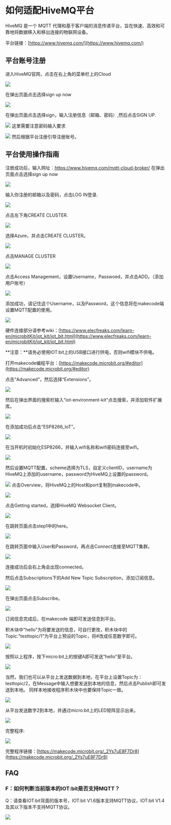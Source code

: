 # 如何适配HiveMQ平台

HiveMQ 是一个 MQTT 代理和基于客户端的消息传递平台，旨在快速、高效和可靠地将数据移入和移出连接的物联网设备。

平台链接：[https://www.hivemq.com/](https://www.hivemq.com/)

## 平台账号注册

进入HiveMQ官网，点击在右上角的菜单栏上的Cloud

![](./images/IOT_HiveMQ_01.png)

在弹出页面点击选择sign up now

![](./images/IOT_HiveMQ_02.png)

在弹出页面点击选择sign，输入注册信息（邮箱、密码）,然后点击SIGN UP.

![](./images/IOT_HiveMQ_03.png)
这里需要注意密码输入要求

![](./images/IOT_HiveMQ_04.png)
然后根据平台注册引导注册账号。

## 平台使用操作指南

注册成功后，输入网址：https://www.hivemq.com/mqtt-cloud-broker/
在弹出页面点击选择sign up now

![](./images/IOT_HiveMQ_02.png)

输入你注册的邮箱以及密码，点击LOG IN登录.

![](./images/IOT_HiveMQ_05.png)

点击左下角CREATE CLUSTER.

![](./images/IOT_HiveMQ_06.png)

选择Azure，并点击CREATE CLUSTER。

![](./images/IOT_HiveMQ_07.png)

点击MANAGE CLUSTER

![](./images/IOT_HiveMQ_08.png)

点击Access Management，设置Username，Passwoed，并点击ADD。（添加用户账号）

![](./images/IOT_HiveMQ_09.png)

添加成功，请记住这个Username，以及Password，这个信息将在makecode端设置MQTT配置的使用。

![](./images/IOT_HiveMQ_10.png)





硬件连接部分请参考wiki：[https://www.elecfreaks.com/learn-en/microbitKit/iot_kit/iot_bit.html](https://www.elecfreaks.com/learn-en/microbitKit/iot_kit/iot_bit.html)

**注意：**请务必使用IOT:bit上的USB接口进行供电，否则wifi模块不供电。

打开makecode编程平台：[https://makecode.microbit.org/#editor](https://makecode.microbit.org/#editor)

点击“Advanced”，然后选择“Extensions”。

![](./images/IOT_HiveMQ_11.png)

然后在弹出界面的搜索栏输入“iot-environment-kit”点击搜索，并添加软件扩展库。

![](./images/IOT_HiveMQ_12.png)

在添加成功后点击“ESP8266_IoT”。

![](./images/IOT_HiveMQ_13.png)

在当开机时初始化ESP8266，并输入wifi名称和wifi密码连接至wifi。

![](./images/IOT_HiveMQ_14.png)

然后设置MQTT配置，scheme选择为TLS，自定义clientID，username为HiveMQ上添加的username，password为HiveMQ上设置的password。

![](./images/IOT_HiveMQ_15.png)
点击Overview，将HiveMQ上的Host和port复制到makecode中。

![](./images/IOT_HiveMQ_16.png)

点击Getting started，选择HiveMQ Websocket Client。

![](./images/IOT_HiveMQ_17.png)

在跳转页面点击step1中的here。

![](./images/IOT_HiveMQ_18.png)

在跳转页面中输入User和Password，再点击Connect连接至MQTT集群。

![](./images/IOT_HiveMQ_19.png)

连接成功后会右上角会出现connected。

然后点击Subscriptions下的Add New Topic Subscription，添加订阅信息。

![](./images/IOT_HiveMQ_20.png)

在弹出页面点击Subscribe。

![](./images/IOT_HiveMQ_21.png)

订阅信息完成后，在makecode 端即可发送信息到平台。

积木块中"hello"为将要发送的信息，可自行更改，积木块中的Topic:"testtopic/1"为平台上预设的Topic，将#改成任意数字即可。

![](./images/IOT_HiveMQ_22.png)

按照以上程序，按下micro:bit上的按键A即可发送“hello”至平台。

![](./images/IOT_HiveMQ_23.png)

当然，我们也可以从平台上发送数据到本地，在平台上设置Topic为：testtopic/2，在Message中输入想要发送到本地的信息，然后点击Publish即可发送到本地。
同样本地接收程序积木块中也要保持Topic一致。

![](./images/IOT_HiveMQ_24.png)

从平台发送数字2到本地，并通过micro:bit上的LED矩阵显示出来。

![](./images/IOT_HiveMQ_25.png)

完整程序:

![](./images/IOT_HiveMQ_26.png)

完整程序链接：[https://makecode.microbit.org/_2Ys7uE8F7Dr8](https://makecode.microbit.org/_2Ys7uE8F7Dr8)


## FAQ

### F：如何判断当前版本的IOT:bit是否支持MQTT？
Q：请查看IOT:bit背面的版本号，IOT:bit V1.6版本支持MQTT协议，IOT:bit V1.4及其以下版本不支持MQTT协议。

![](./images/IOT_HiveMQ_27.png)

